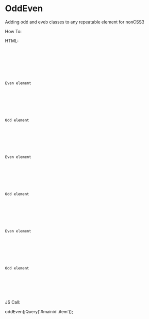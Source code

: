 # OddEven
Adding odd and eveb classes to any repeatable element for nonCSS3

How To:

HTML:
<code>
<div id="mainid">
    <div class="someclass">
        <div class="item">
            <p>Even element</p>
        </div>
        <div class="item">
            <p>Odd element</p>
        </div>
        <div class="item">
            <p>Even element</p>
        </div>
        <div class="item">
            <p>Odd element</p>
        </div>
        <div class="item">
            <p>Even element</p>
        </div>
        <div class="item">
            <p>Odd element</p>
        </div>
    </div>
</div>
</code>
JS Call:

oddEven(jQuery('#mainid .item'));
